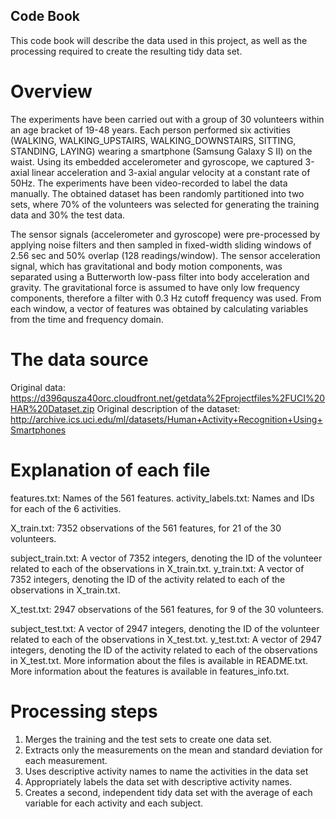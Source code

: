 ## Code Book

This code book will describe the data used in this project, as well as the processing required to create the resulting tidy data set.

# Overview

The experiments have been carried out with a group of 30 volunteers within an age bracket of 19-48 years. Each person performed six activities (WALKING, WALKING_UPSTAIRS, WALKING_DOWNSTAIRS, SITTING, STANDING, LAYING) wearing a smartphone (Samsung Galaxy S II) on the waist. Using its embedded accelerometer and gyroscope, we captured 3-axial linear acceleration and 3-axial angular velocity at a constant rate of 50Hz. The experiments have been video-recorded to label the data manually. The obtained dataset has been randomly partitioned into two sets, where 70% of the volunteers was selected for generating the training data and 30% the test data.

The sensor signals (accelerometer and gyroscope) were pre-processed by applying noise filters and then sampled in fixed-width sliding windows of 2.56 sec and 50% overlap (128 readings/window). The sensor acceleration signal, which has gravitational and body motion components, was separated using a Butterworth low-pass filter into body acceleration and gravity. The gravitational force is assumed to have only low frequency components, therefore a filter with 0.3 Hz cutoff frequency was used. From each window, a vector of features was obtained by calculating variables from the time and frequency domain.

# The data source

Original data: https://d396qusza40orc.cloudfront.net/getdata%2Fprojectfiles%2FUCI%20HAR%20Dataset.zip
Original description of the dataset: http://archive.ics.uci.edu/ml/datasets/Human+Activity+Recognition+Using+Smartphones

# Explanation of each file

features.txt: Names of the 561 features.
activity_labels.txt: Names and IDs for each of the 6 activities.

X_train.txt: 7352 observations of the 561 features, for 21 of the 30 volunteers.

subject_train.txt: A vector of 7352 integers, denoting the ID of the volunteer related to each of the observations in X_train.txt.
y_train.txt: A vector of 7352 integers, denoting the ID of the activity related to each of the observations in X_train.txt.

X_test.txt: 2947 observations of the 561 features, for 9 of the 30 volunteers.

subject_test.txt: A vector of 2947 integers, denoting the ID of the volunteer related to each of the observations in X_test.txt.
y_test.txt: A vector of 2947 integers, denoting the ID of the activity related to each of the observations in X_test.txt.
More information about the files is available in README.txt. More information about the features is available in features_info.txt.

# Processing steps

1. Merges the training and the test sets to create one data set.
2. Extracts only the measurements on the mean and standard deviation for each measurement.
3. Uses descriptive activity names to name the activities in the data set
4. Appropriately labels the data set with descriptive activity names.
5. Creates a second, independent tidy data set with the average of each variable for each activity and each subject.
